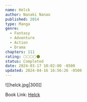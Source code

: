 ```yaml
---
name: Helck
author: Nanaki Nanao
published: 2014
type: Manga
genre:
  - Fantasy
  - Adventure
  - Action
  - Drama
chapters: 111
rating: 🌕🌕🌕🌕🌑
status: Completed
date: 2024-03-17 10:02:00 -0500
updated: 2024-04-16 16:56:26 -0500
---
```


![[helck.jpg|300]]

Book Link: [Helck](https://myanimelist.net/manga/77637/Helck)
